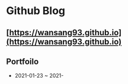 # Github Blog

## [https://wansang93.github.io](https://wansang93.github.io)

## Portfoilo

- 2021-01-23 ~ 2021-

